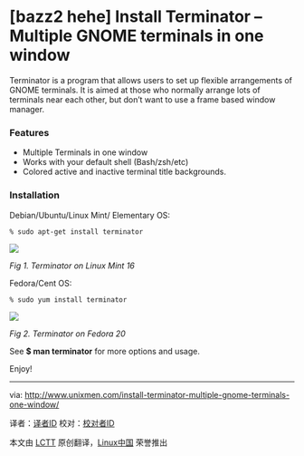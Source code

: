 [bazz2 hehe]
Install Terminator – Multiple GNOME terminals in one window
================================================================================
Terminator is a program that allows users to set up flexible arrangements of GNOME terminals. It is aimed at those who normally arrange lots of terminals near each other, but don’t want to use a frame based window manager.

### Features ###

- Multiple Terminals in one window
- Works with your default shell (Bash/zsh/etc)
- Colored active and inactive terminal title backgrounds.

### Installation ###

Debian/Ubuntu/Linux Mint/ Elementary OS:

    % sudo apt-get install terminator

![](http://180016988.r.cdn77.net/wp-content/uploads/2014/04/Terminator_Linux_Mint.png)

*Fig 1. Terminator on Linux Mint 16*

Fedora/Cent OS:

    % sudo yum install terminator

![](http://180016988.r.cdn77.net/wp-content/uploads/2014/04/Terminator_Fedora.png)

 *Fig 2. Terminator on Fedora 20*

See **$ man terminator** for more options and usage.

Enjoy!

--------------------------------------------------------------------------------

via: http://www.unixmen.com/install-terminator-multiple-gnome-terminals-one-window/

译者：[译者ID](https://github.com/译者ID) 校对：[校对者ID](https://github.com/校对者ID)

本文由 [LCTT](https://github.com/LCTT/TranslateProject) 原创翻译，[Linux中国](http://linux.cn/) 荣誉推出